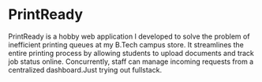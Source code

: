 # PrintReady
PrintReady is a hobby web application I developed to solve the problem of inefficient printing queues at my B.Tech campus store. It streamlines the entire printing process by allowing students to upload documents and track job status online. Concurrently, staff can manage incoming requests from a centralized dashboard.Just trying out fullstack.
